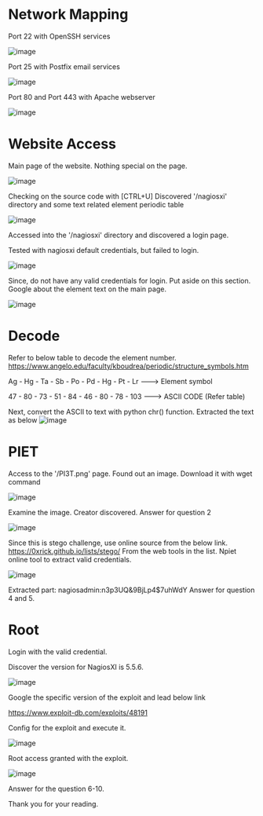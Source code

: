 # Network Mapping
Port 22 with OpenSSH services

![image](img/ssh.png)

Port 25 with Postfix email services

![image](img/email.png)

Port 80 and Port 443 with  Apache webserver

![image](img/webserver.png)

# Website Access
Main page of the website. Nothing special on the page.

![image](img/main.png)

Checking on the source code with [CTRL+U]
Discovered '/nagiosxi' directory and some text related element periodic table

![image](img/source.png)

Accessed into the '/nagiosxi' directory and discovered a login page.

Tested with nagiosxi default credentials, but failed to login.

![image](img/login.png)

Since, do not have any valid credentials for login. Put aside on this section.
Google about the element text on the main page.

![image](img/element1.png)

# Decode 
Refer to below table to decode the element number.
https://www.angelo.edu/faculty/kboudrea/periodic/structure_symbols.htm
	
Ag - Hg - Ta - Sb - Po - Pd - Hg - Pt - Lr  ---> Element symbol
	
47 - 80 - 73 - 51 - 84 - 46 - 80 - 78 - 103   ---> ASCII CODE (Refer table)

Next, convert the ASCII to text with python chr() function. 
Extracted the text as below
![image](img/decode.png)

# PIET
Access to the '/PI3T.png' page. Found out an image. 
Download it with wget command

![image](img/piet_img.png)

Examine the image. Creator discovered. Answer for question 2

![image](img/artist.png)

Since this is stego challenge, use online source from the below link.
https://0xrick.github.io/lists/stego/ 
From the web tools in the list. Npiet online tool to extract valid credentials.

![image](img/credentials.png)

Extracted part: nagiosadmin:n3p3UQ&9BjLp4$7uhWdY
Answer for question 4 and 5.

# Root
Login with the valid credential. 

Discover the version for NagiosXI is 5.5.6.

![image](img/logged_in.png)

Google the specific version of the exploit and lead below link

https://www.exploit-db.com/exploits/48191

Config for the exploit and execute it.

![image](img/module.png)

Root access granted with the exploit.

![image](img/root.png)

Answer for the question 6-10.

Thank you for your reading.
